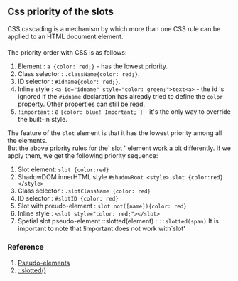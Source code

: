 ## Css priority of the slots
CSS cascading is a mechanism by which more than one CSS rule can be applied to an HTML document element. 
####

The priority order with CSS is as follows:
1. Element : `a {color: red;}` - has the lowest priority.
2. Class selector : `.className{color: red;}`.
3. ID selector : `#idname{color: red;}`.
4. Inline style : `<a id="idname" style="color: green;">text<a>` - the id is ignored if the `#idname` declaration has already tried to define the `color` property. Other properties can still be read.
5. `!important` : a `{color: blue! Important; }` - it's the only way to override the built-in style.

The feature of the `slot` element is that it has the lowest priority among all the elements.<br>
But the above priority rules for the` slot ' element work a bit differently. If we apply them, we get the following priority sequence:
1. Slot element: `slot {color:red}`
2. ShadowDOM innerHTML style `#shadowRoot <style> slot {color:red} </style>`
3. Class selector : `.slotClassName {color: red}`
4. ID selector : `#slotID {color: red}`
5. Slot with preudo-element : `slot:not([name]){color: red}`
6. Inline style : `<slot style="color: red;"></slot>`
7. Spetial slot pseudo-element ::slotted(element) : `::slotted(span)`
It is important to note that !important does not work with`slot'
### Reference
1. [Pseudo-elements](https://developer.mozilla.org/en-US/docs/Web/CSS/Pseudo-elements)
2. [::slotted()](https://developer.mozilla.org/en-US/docs/Web/CSS/::slotted)
